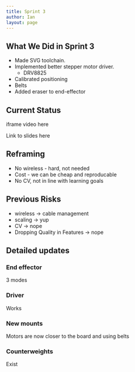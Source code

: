 ```yaml
---
title: Sprint 3
author: Ian
layout: page
---
```


## What We Did in Sprint 3

* Made SVG toolchain.
* Implemented better stepper motor driver.
  * DRV8825
* Calibrated positioning
* Belts
* Added eraser to end-effector

## Current Status

iframe video here

Link to slides here

## Reframing
* No wireless - hard, not needed
* Cost - we can be cheap and reproducable
* No CV, not in line with learning goals

## Previous Risks

* wireless -> cable management
* scaling -> yup
* CV -> nope
* Dropping Quality in Features -> nope

## Detailed updates

### End effector

3 modes

### Driver

Works

### New mounts

Motors are now closer to the board and using belts

### Counterweights

Exist

